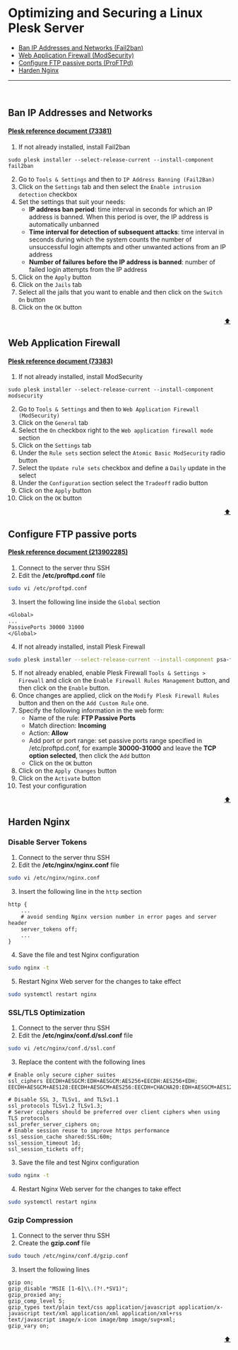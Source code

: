 # Optimizing and Securing a Linux Plesk Server

* [Ban IP Addresses and Networks (Fail2ban)](#ban-ip-addresses-and-networks)
* [Web Application Firewall (ModSecurity)](#web-application-firewall)
* [Configure FTP passive ports (ProFTPd)](#configure-ftp-passive-ports)
* [Harden Nginx](#harden-nginx)
---
<br>

## Ban IP Addresses and Networks
#### [Plesk reference document (73381)](https://docs.plesk.com/en-US/onyx/administrator-guide/server-administration/protection-against-brute-force-attacks-fail2ban.73381/)

1. If not already installed, install Fail2ban
```
sudo plesk installer --select-release-current --install-component fail2ban
```
2. Go to `Tools & Settings` and then to `IP Address Banning (Fail2Ban)`
3. Click on the `Settings` tab and then select the `Enable intrusion detection` checkbox
4. Set the settings that suit your needs:
   - __IP address ban period__: time interval in seconds for which an IP address is banned. When this period is over, the IP address is automatically unbanned
   - __Time interval for detection of subsequent attacks__: time interval in seconds during which the system counts the number of unsuccessful login attempts and other unwanted actions from an IP address
   - __Number of failures before the IP address is banned__: number of failed login attempts from the IP address
5. Click on the `Apply` button
6. Click on the `Jails` tab
7. Select all the jails that you want to enable and then click on the `Switch On` button
8. Click on the `OK` button

<div align="right">

[:arrow_up:](#optimizing-and-securing-a-linux-plesk-server)

</div>  

## Web Application Firewall
#### [Plesk reference document (73383)](https://docs.plesk.com/en-US/onyx/administrator-guide/server-administration/web-application-firewall-modsecurity.73383/)

1. If not already installed, install ModSecurity
```
sudo plesk installer --select-release-current --install-component modsecurity
```
2. Go to `Tools & Settings` and then to `Web Application Firewall (ModSecurity)`
3. Click on the `General` tab
4. Select the `On` checkbox right to the `Web application firewall mode` section
5. Click on the `Settings` tab
6. Under the `Rule sets` section select the `Atomic Basic ModSecurity` radio button
7. Select the `Update rule sets` checkbox and define a `Daily` update in the select
8. Under the `Configuration` section select the `Tradeoff` radio button
9. Click on the `Apply` button
10. Click on the `OK` button

<div align="right">

[:arrow_up:](#optimizing-and-securing-a-linux-plesk-server)

</div>  

## Configure FTP passive ports
#### [Plesk reference document (213902285)](https://support.plesk.com/hc/en-us/articles/213902285)

1. Connect to the server thru SSH
2. Edit the __/etc/proftpd.conf__ file
```bash
sudo vi /etc/proftpd.conf
```
3. Insert the following line inside the `Global` section
```
<Global>
...
PassivePorts 30000 31000
</Global>
```
4. If not already installed, install Plesk Firewall 
```bash
sudo plesk installer --select-release-current --install-component psa-firewall
```
5. If not already enabled, enable Plesk Firewall `Tools & Settings > Firewall` and click on the `Enable Firewall Rules Management` button, and then click on the `Enable` button.
6. Once changes are applied, click on the `Modify Plesk Firewall Rules` button and then on the `Add Custom Rule` one.
7. Specify the following information in the web form:
   - Name of the rule: __FTP Passive Ports__
   - Match direction: __Incoming__
   - Action: __Allow__
   - Add port or port range: set passive ports range specified in /etc/proftpd.conf, for example __30000-31000__ and leave the __TCP option selected__, then click the `Add` button
   - Click on the `OK` button
8. Click on the `Apply Changes` button
9. Click on the `Activate` button
10. Test your configuration

<div align="right">

[:arrow_up:](#optimizing-and-securing-a-linux-plesk-server)

</div>  

## Harden Nginx
### Disable Server Tokens
1. Connect to the server thru SSH
2. Edit the __/etc/nginx/nginx.conf__ file
```bash
sudo vi /etc/nginx/nginx.conf
```
3. Insert the following line in the `http` section
```Nginx
http {
    ...
    # avoid sending Nginx version number in error pages and server header
    server_tokens off;
    ...
}
```
4. Save the file and test Nginx configuration
```bash
sudo nginx -t
```
5. Restart Nginx Web server for the changes to take effect
```bash
sudo systemctl restart nginx
```

### SSL/TLS Optimization
1. Connect to the server thru SSH
2. Edit the __/etc/nginx/conf.d/ssl.conf__ file
```bash
sudo vi /etc/nginx/conf.d/ssl.conf
```
3. Replace the content with the following lines
```Nginx
# Enable only secure cipher suites
ssl_ciphers EECDH+AESGCM:EDH+AESGCM:AES256+EECDH:AES256+EDH;
EECDH+AESGCM+AES128:EECDH+AESGCM+AES256:EECDH+CHACHA20:EDH+AESGCM+AES128:EDH+AESGCM+AES256:EDH+CHACHA20:EECDH+SHA256+AES128:EECDH+SHA384+AES256:EDH+SHA256+AES128:EDH+SHA256+AES256:EECDH+SHA1+AES128:EECDH+SHA1+AES256:EDH+SHA1+AES128:EDH+SHA1+AES256:EECDH+HIGH:EDH+HIGH:AESGCM+AES128:AESGCM+AES256:CHACHA20:SHA256+AES128:SHA256+AES256:SHA1+AES128:SHA1+AES256:HIGH:!aNULL:!eNULL:!EXPORT:!DES:!RC4:!3DES:!MD5:!PSK:!KRB5:!aECDH:!kDH

# Disable SSL 3, TLSv1, and TLSv1.1
ssl_protocols TLSv1.2 TLSv1.3;
# Server ciphers should be preferred over client ciphers when using TLS protocols
ssl_prefer_server_ciphers on;
# Enable session reuse to improve https performance
ssl_session_cache shared:SSL:60m;
ssl_session_timeout 1d;
ssl_session_tickets off;
```
3. Save the file and test Nginx configuration
```bash
sudo nginx -t
```
4. Restart Nginx Web server for the changes to take effect
```bash
sudo systemctl restart nginx
```

### Gzip Compression
1. Connect to the server thru SSH
2. Create the __gzip.conf__ file
```bash
sudo touch /etc/nginx/conf.d/gzip.conf
```
3. Insert the following lines
```Nginx
gzip on;
gzip_disable "MSIE [1-6]\\.(?!.*SV1)";
gzip_proxied any;
gzip_comp_level 5;
gzip_types text/plain text/css application/javascript application/x-javascript text/xml application/xml application/xml+rss text/javascript image/x-icon image/bmp image/svg+xml;
gzip_vary on;
```

<div align="right">

[:arrow_up:](#optimizing-and-securing-a-linux-plesk-server)

</div>  

